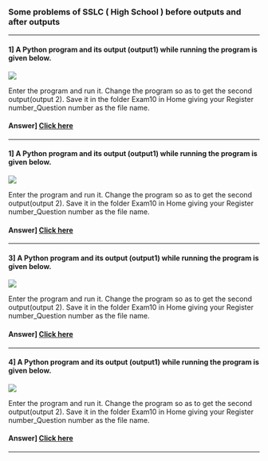 ### Some problems of SSLC ( High School ) before outputs and after outputs 

---

#### 1] A Python program and its output (output1) while running the program is given below.

![](https://user-images.githubusercontent.com/76828314/139171866-25f2d4b7-fd4e-470a-93a9-fbca4df95d80.png)

Enter the program and run it. Change the program so as to get the second output(output 2).
Save it in the folder Exam10 in Home giving your Register number_Question number as the file name.

#### Answer] [Click here](/1.py)

---

#### 1] A Python program and its output (output1) while running the program is given below.

![](https://user-images.githubusercontent.com/76828314/139172159-1a1d5f28-0dd5-4e94-964e-9b9b245f9f08.png)

Enter the program and run it. Change the program so as to get the second output(output 2).
Save it in the folder Exam10 in Home giving your Register number_Question number as the file name.

#### Answer] [Click here](/2.py)

---

#### 3] A Python program and its output (output1) while running the program is given below.

![](https://user-images.githubusercontent.com/76828314/139172575-ce920e67-df27-4534-a26c-a46b7d784774.png)


Enter the program and run it. Change the program so as to get the second output(output 2).
Save it in the folder Exam10 in Home giving your Register number_Question number as the file name.

#### Answer] [Click here](/3.py)

---

#### 4] A Python program and its output (output1) while running the program is given below.

![](https://user-images.githubusercontent.com/76828314/139172648-8a864734-8014-4804-8bc9-93cdb5abbc56.png)


Enter the program and run it. Change the program so as to get the second output(output 2).
Save it in the folder Exam10 in Home giving your Register number_Question number as the file name.

#### Answer] [Click here](/4.py)

---
